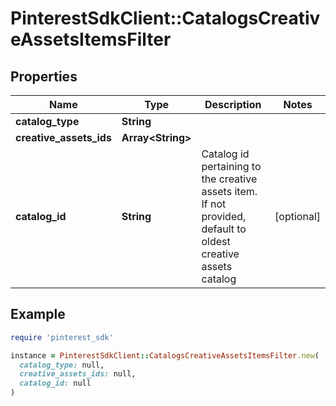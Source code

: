 # PinterestSdkClient::CatalogsCreativeAssetsItemsFilter

## Properties

| Name | Type | Description | Notes |
| ---- | ---- | ----------- | ----- |
| **catalog_type** | **String** |  |  |
| **creative_assets_ids** | **Array&lt;String&gt;** |  |  |
| **catalog_id** | **String** | Catalog id pertaining to the creative assets item. If not provided, default to oldest creative assets catalog | [optional] |

## Example

```ruby
require 'pinterest_sdk'

instance = PinterestSdkClient::CatalogsCreativeAssetsItemsFilter.new(
  catalog_type: null,
  creative_assets_ids: null,
  catalog_id: null
)
```

